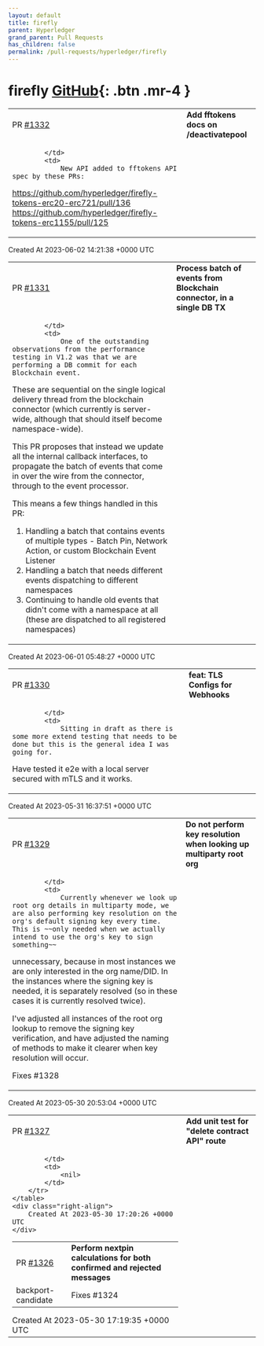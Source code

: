 ```yaml
---
layout: default
title: firefly
parent: Hyperledger
grand_parent: Pull Requests
has_children: false
permalink: /pull-requests/hyperledger/firefly
---
```


# firefly <span class="fs-3 right-align">[GitHub](https://github.com/hyperledger/firefly){: .btn .mr-4 }</span>


<div>
    <table>
        <tr>
            <td>
                PR <a href="https://github.com/hyperledger/firefly/pull/1332" class=".btn">#1332</a>
            </td>
            <td>
                <b>
                    Add fftokens docs on /deactivatepool
                </b>
            </td>
        </tr>
        <tr>
            <td>
                
            </td>
            <td>
                New API added to fftokens API spec by these PRs:

https://github.com/hyperledger/firefly-tokens-erc20-erc721/pull/136
https://github.com/hyperledger/firefly-tokens-erc1155/pull/125
            </td>
        </tr>
    </table>
    <div class="right-align">
        Created At 2023-06-02 14:21:38 +0000 UTC
    </div>
</div>

<div>
    <table>
        <tr>
            <td>
                PR <a href="https://github.com/hyperledger/firefly/pull/1331" class=".btn">#1331</a>
            </td>
            <td>
                <b>
                    Process batch of events from Blockchain connector, in a single DB TX
                </b>
            </td>
        </tr>
        <tr>
            <td>
                
            </td>
            <td>
                One of the outstanding observations from the performance testing in V1.2 was that we are performing a DB commit for each Blockchain event.

These are sequential on the single logical delivery thread from the blockchain connector (which currently is server-wide, although that should itself become namespace-wide).

This PR proposes that instead we update all the internal callback interfaces, to propagate the batch of events that come in over the wire from the connector, through to the event processor.

This means a few things handled in this PR:
1. Handling a batch that contains events of multiple types -  Batch Pin, Network Action, or custom Blockchain Event Listener
2. Handling a batch that needs different events dispatching to different namespaces
3. Continuing to handle old events that didn't come with a namespace at all (these are dispatched to all registered namespaces)
            </td>
        </tr>
    </table>
    <div class="right-align">
        Created At 2023-06-01 05:48:27 +0000 UTC
    </div>
</div>

<div>
    <table>
        <tr>
            <td>
                PR <a href="https://github.com/hyperledger/firefly/pull/1330" class=".btn">#1330</a>
            </td>
            <td>
                <b>
                    feat: TLS Configs for Webhooks
                </b>
            </td>
        </tr>
        <tr>
            <td>
                
            </td>
            <td>
                Sitting in draft as there is some more extend testing that needs to be done but this is the general idea I was going for. 

Have tested it e2e with a local server secured with mTLS and it works.
            </td>
        </tr>
    </table>
    <div class="right-align">
        Created At 2023-05-31 16:37:51 +0000 UTC
    </div>
</div>

<div>
    <table>
        <tr>
            <td>
                PR <a href="https://github.com/hyperledger/firefly/pull/1329" class=".btn">#1329</a>
            </td>
            <td>
                <b>
                    Do not perform key resolution when looking up multiparty root org
                </b>
            </td>
        </tr>
        <tr>
            <td>
                
            </td>
            <td>
                Currently whenever we look up root org details in multiparty mode, we are also performing key resolution on the org's default signing key every time. This is ~~only needed when we actually intend to use the org's key to sign something~~ 
 unnecessary, because in most instances we are only interested in the org name/DID. In the instances where the signing key is needed, it is separately resolved (so in these cases it is currently resolved twice).

I've adjusted all instances of the root org lookup to remove the signing key verification, and have adjusted the naming of methods to make it clearer when key resolution will occur.

Fixes #1328 
            </td>
        </tr>
    </table>
    <div class="right-align">
        Created At 2023-05-30 20:53:04 +0000 UTC
    </div>
</div>

<div>
    <table>
        <tr>
            <td>
                PR <a href="https://github.com/hyperledger/firefly/pull/1327" class=".btn">#1327</a>
            </td>
            <td>
                <b>
                    Add unit test for "delete contract API" route
                </b>
            </td>
        </tr>
        <tr>
            <td>
                
            </td>
            <td>
                <nil>
            </td>
        </tr>
    </table>
    <div class="right-align">
        Created At 2023-05-30 17:20:26 +0000 UTC
    </div>
</div>

<div>
    <table>
        <tr>
            <td>
                PR <a href="https://github.com/hyperledger/firefly/pull/1326" class=".btn">#1326</a>
            </td>
            <td>
                <b>
                    Perform nextpin calculations for both confirmed and rejected messages
                </b>
            </td>
        </tr>
        <tr>
            <td>
                <span class="chip">backport-candidate</span>
            </td>
            <td>
                Fixes #1324
            </td>
        </tr>
    </table>
    <div class="right-align">
        Created At 2023-05-30 17:19:35 +0000 UTC
    </div>
</div>


